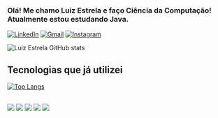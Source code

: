 ### Olá! Me chamo Luiz Estrela e faço Ciência da Computação! Atualmente estou estudando Java.
[![LinkedIn](https://img.shields.io/badge/LinkedIn-0077B5?style=for-the-badge&logo=linkedin&logoColor=white)](https://www.linkedin.com/in/luiz-estrela-367a35235/)
[![Gmail](https://img.shields.io/badge/Gmail-D14836?style=for-the-badge&logo=gmail&logoColor=white)](luiz.estrelaf3@gmail.com)
[![Instagram](https://img.shields.io/badge/Instagram-E4405F?style=for-the-badge&logo=instagram&logoColor=white)](https://www.instagram.com/estrelaf3/)

![Luiz Estrela GitHub stats](https://github-readme-stats.vercel.app/api?username=LuizEstrelaIII&show_icons=true&theme=radical)

## Tecnologias que já utilizei
[![Top Langs](https://github-readme-stats.vercel.app/api/top-langs/?username=LuizEstrelaIII&layout=donut)](https://github.com/LuizEstrelaIII/github-readme-stats)

<div style = "display: inline_block"><br/>
    <img src = "https://img.shields.io/badge/Java-ED8B00?style=for-the-badge&logo=openjdk&logoColor=white">
    <img src = "https://img.shields.io/badge/Python-14354C?style=for-the-badge&logo=python&logoColor=white">
    <img src = "https://img.shields.io/badge/HTML5-E34F26?style=for-the-badge&logo=html5&logoColor=white">
    <img src = "https://img.shields.io/badge/CSS3-1572B6?style=for-the-badge&logo=css3&logoColor=white">
    <img src = "https://img.shields.io/badge/JavaScript-F7DF1E?style=for-the-badge&logo=javascript&logoColor=black">
</div><br/>






